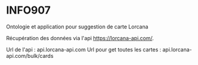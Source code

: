 # INFO907
Ontologie et application pour suggestion de carte Lorcana


Récupération des données via l'api https://lorcana-api.com/. 

Url de l'api : api.lorcana-api.com
Url pour get toutes les cartes : api.lorcana-api.com/bulk/cards


